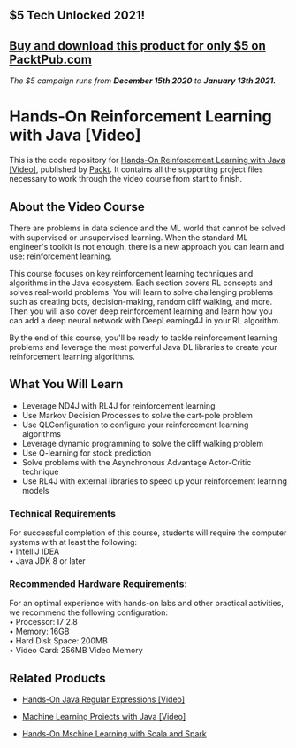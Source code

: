 ## $5 Tech Unlocked 2021!
[Buy and download this product for only $5 on PacktPub.com](https://www.packtpub.com/)
-----
*The $5 campaign         runs from __December 15th 2020__ to __January 13th 2021.__*

# Hands-On Reinforcement Learning with Java [Video]
This is the code repository for [Hands-On Reinforcement Learning with Java [Video]](https://www.packtpub.com/data/hands-on-reinforcement-learning-with-java-video), published by [Packt](https://www.packtpub.com/?utm_source=github). It contains all the supporting project files necessary to work through the video course from start to finish.
## About the Video Course
There are problems in data science and the ML world that cannot be solved with supervised or unsupervised learning. When the standard ML engineer's toolkit is not enough, there is a new approach you can learn and use: reinforcement learning.

This course focuses on key reinforcement learning techniques and algorithms in the Java ecosystem. Each section covers RL concepts and solves real-world problems. You will learn to solve challenging problems such as creating bots, decision-making, random cliff walking, and more. Then you will also cover deep reinforcement learning and learn how you can add a deep neural network with DeepLearning4J in your RL algorithm.

By the end of this course, you'll be ready to tackle reinforcement learning problems and leverage the most powerful Java DL libraries to create your reinforcement learning algorithms.
<H2>What You Will Learn</H2>
<DIV class=book-info-will-learn-text>
<UL>
<LI>Leverage ND4J with RL4J for reinforcement learning
<LI>Use Markov Decision Processes to solve the cart-pole problem
<LI>Use QLConfiguration to configure your reinforcement learning algorithms
<LI>Leverage dynamic programming to solve the cliff walking problem
<LI>Use Q-learning for stock prediction
<LI>Solve problems with the Asynchronous Advantage Actor-Critic technique
<LI>Use RL4J with external libraries to speed up your reinforcement learning models
  </LI></UL></DIV>

### Technical Requirements
For successful completion of this course, students will require the computer systems with at least the following:<br/>
•	IntelliJ IDEA<br/>
•	Java JDK 8 or later<br/>


### Recommended Hardware Requirements:<br/>
For an optimal experience with hands-on labs and other practical activities, we recommend the following configuration:
<br/>
	•	Processor: I7 2.8<br/>
	•	Memory: 16GB<br/>
	•	Hard Disk Space: 200MB<br/>
	•	Video Card: 256MB Video Memory



## Related Products
* [Hands-On Java Regular Expressions [Video]](https://www.packtpub.com/application-development/hands-java-regular-expressions-video)

* [Machine Learning Projects with Java [Video]](https://www.packtpub.com/big-data-and-business-intelligence/machine-learning-projects-java-video)

* [Hands-On Mschine Learning with Scala and Spark](https://www.packtpub.com/big-data-and-business-intelligence/hands-machine-learning-scala-and-spark-video)

